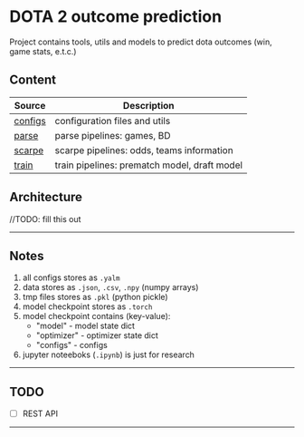 # DOTA 2 outcome prediction

Project contains tools, utils and models to predict dota outcomes (win, game stats, e.t.c.)

## Content

| Source           | Description                                  |
| ---------------- | -------------------------------------------- |
| [configs](configs/) | configuration files and utils                |
| [parse](parse/)     | parse pipelines: games, BD                   |
| [scarpe](scarpe/)   | scarpe pipelines: odds, teams information    |
| [train](train/)     | train pipelines: prematch model, draft model |

## Architecture

//TODO: fill this out

---



## Notes

1. all configs stores as `.yalm`
2. data stores as `.json`, `.csv`, `.npy` (numpy arrays)
3. tmp files stores as `.pkl` (python pickle)
4. model checkpoint stores as `.torch`
5. model checkpoint contains (key-value):
   - "model" - model state dict
   - "optimizer" - optimizer state dict
   - "configs" - configs
6. jupyter noteeboks (`.ipynb`) is just for research

---



## TODO

* [ ] REST API

---
